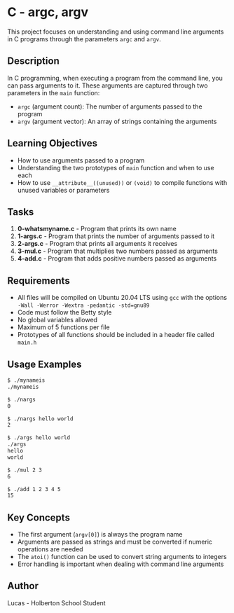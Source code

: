 # C - argc, argv

This project focuses on understanding and using command line arguments in C programs through the parameters `argc` and `argv`.

## Description

In C programming, when executing a program from the command line, you can pass arguments to it. These arguments are captured through two parameters in the `main` function:
- `argc` (argument count): The number of arguments passed to the program
- `argv` (argument vector): An array of strings containing the arguments

## Learning Objectives

- How to use arguments passed to a program
- Understanding the two prototypes of `main` function and when to use each
- How to use `__attribute__((unused))` or `(void)` to compile functions with unused variables or parameters

## Tasks

1. **0-whatsmyname.c** - Program that prints its own name
2. **1-args.c** - Program that prints the number of arguments passed to it
3. **2-args.c** - Program that prints all arguments it receives
4. **3-mul.c** - Program that multiplies two numbers passed as arguments
5. **4-add.c** - Program that adds positive numbers passed as arguments

## Requirements

- All files will be compiled on Ubuntu 20.04 LTS using `gcc` with the options `-Wall -Werror -Wextra -pedantic -std=gnu89`
- Code must follow the Betty style
- No global variables allowed
- Maximum of 5 functions per file
- Prototypes of all functions should be included in a header file called `main.h`

## Usage Examples

```bash
$ ./mynameis
./mynameis

$ ./nargs 
0

$ ./nargs hello world
2

$ ./args hello world
./args
hello
world

$ ./mul 2 3
6

$ ./add 1 2 3 4 5
15
```

## Key Concepts

- The first argument (`argv[0]`) is always the program name
- Arguments are passed as strings and must be converted if numeric operations are needed
- The `atoi()` function can be used to convert string arguments to integers
- Error handling is important when dealing with command line arguments

## Author

Lucas - Holberton School Student
